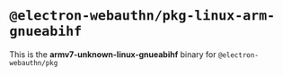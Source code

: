 # `@electron-webauthn/pkg-linux-arm-gnueabihf`

This is the **armv7-unknown-linux-gnueabihf** binary for `@electron-webauthn/pkg`
